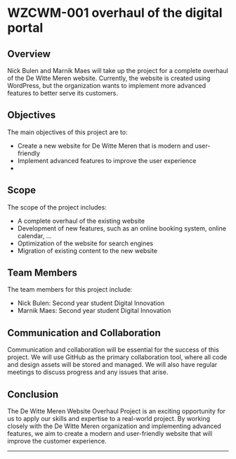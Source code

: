 # WZCWM-001 overhaul of the digital portal

## Overview
Nick Bulen and Marnik Maes will take up the project for a complete overhaul of the De Witte Meren website. Currently, the website is created using WordPress, but the organization wants to implement more advanced features to better serve its customers.

## Objectives
The main objectives of this project are to:
* Create a new website for De Witte Meren that is modern and user-friendly
* Implement advanced features to improve the user experience 
* 
## Scope
The scope of the project includes:
* A complete overhaul of the existing website
* Development of new features, such as an online booking system, online calendar, ... 
* Optimization of the website for search engines
* Migration of existing content to the new website

## Team Members
The team members for this project include:
* Nick Bulen: Second year student Digital Innovation
* Marnik Maes: Second year student Digital Innovation

## Communication and Collaboration
Communication and collaboration will be essential for the success of this project. We will use GitHub as the primary collaboration tool, where all code and design assets will be stored and managed. We will also have regular meetings to discuss progress and any issues that arise.

## Conclusion
The De Witte Meren Website Overhaul Project is an exciting opportunity for us to apply our skills and expertise to a real-world project. By working closely with the De Witte Meren organization and implementing advanced features, we aim to create a modern and user-friendly website that will improve the customer experience.

---
